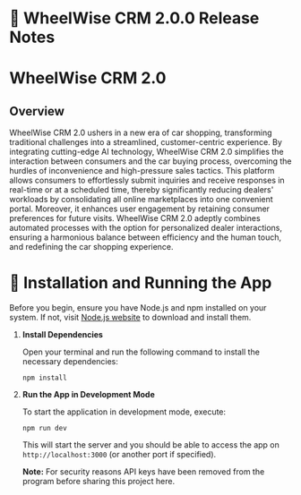 # 🤖 WheelWise CRM 2.0.0 Release Notes

# WheelWise CRM 2.0

## Overview

WheelWise CRM 2.0 ushers in a new era of car shopping, transforming traditional challenges into a streamlined, customer-centric experience. By integrating cutting-edge AI technology, WheelWise CRM 2.0 simplifies the interaction between consumers and the car buying process, overcoming the hurdles of inconvenience and high-pressure sales tactics. This platform allows consumers to effortlessly submit inquiries and receive responses in real-time or at a scheduled time, thereby significantly reducing dealers' workloads by consolidating all online marketplaces into one convenient portal. Moreover, it enhances user engagement by retaining consumer preferences for future visits. WheelWise CRM 2.0 adeptly combines automated processes with the option for personalized dealer interactions, ensuring a harmonious balance between efficiency and the human touch, and redefining the car shopping experience.

# 🔧 Installation and Running the App

Before you begin, ensure you have Node.js and npm installed on your system. If not, visit [Node.js website](https://nodejs.org/) to download and install them.

1. **Install Dependencies**

   Open your terminal and run the following command to install the necessary dependencies:

   ```
   npm install
   ```

2. **Run the App in Development Mode**

   To start the application in development mode, execute:

   ```
   npm run dev
   ```

   This will start the server and you should be able to access the app on `http://localhost:3000` (or another port if specified).

   **Note:** For security reasons API keys have been removed from the program before sharing this project here.
